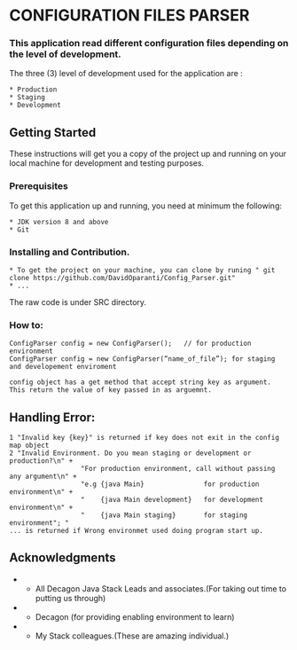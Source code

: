 # CONFIGURATION FILES PARSER

### This application read different configuration files depending on the level of development.  

The three (3) level of development used for the application are :
```
* Production
* Staging 
* Development

```

## Getting Started
These instructions will get you a copy of the project up and running on your local machine for development and testing purposes.  

### Prerequisites

To get this application up and running, you need at minimum the following:  

```
* JDK version 8 and above
* Git

```

### Installing and Contribution. 

```
* To get the project on your machine, you can clone by runing " git clone https://github.com/DavidOparanti/Config_Parser.git"  
* ...
```
The raw code is under SRC directory.  

### How to:
````
ConfigParser config = new ConfigParser();   // for production environment
ConfigParser config = new ConfigParser(“name_of_file”); for staging and developement enviroment

config object has a get method that accept string key as argument.
This return the value of key passed in as arguemnt.

````
## Handling Error:
````
1 "Invalid key {key}" is returned if key does not exit in the config map object
2 "Invalid Environment. Do you mean staging or development or production?\n" +
                  "For production environment, call without passing any argument\n" +
                  "e.g {java Main}               for production environment\n" +
                  "    {java Main development}   for development environment\n" +
                  "    {java Main staging}       for staging environment"; "  
... is returned if Wrong environmet used doing program start up. 
````
## Acknowledgments
* * All Decagon Java Stack Leads and associates.(For taking out time to putting us through)
* * Decagon (for providing enabling environment to learn)
* * My Stack colleagues.(These are amazing individual.) 

